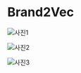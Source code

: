 # Brand2Vec

![사진1](https://user-images.githubusercontent.com/40457277/63207838-34b9c600-c108-11e9-9c36-bbb257b45e6c.png)

![사진2](https://user-images.githubusercontent.com/40457277/63207853-6468ce00-c108-11e9-90c5-103e49860f2a.png)

![사진3](https://user-images.githubusercontent.com/40457277/63207855-6cc10900-c108-11e9-8de8-a7107ff63f83.png)
